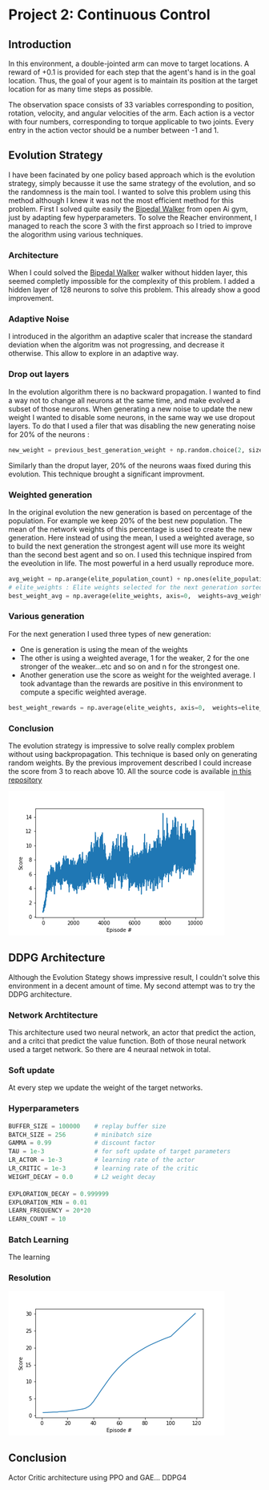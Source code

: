 # Project 2: Continuous Control

## Introduction

In this environment, a double-jointed arm can move to target locations. A reward of +0.1 is provided for each step that the agent's hand is in the goal location. Thus, the goal of your agent is to maintain its position at the target location for as many time steps as possible.

The observation space consists of 33 variables corresponding to position, rotation, velocity, and angular velocities of the arm. Each action is a vector with four numbers, corresponding to torque applicable to two joints. Every entry in the action vector should be a number between -1 and 1.


## Evolution Strategy

I have been facinated by one policy based approach which is the evolution strategy, simply becausse it use the same strategy of the evolution, and so the randomness is the main tool. I wanted to solve this problem using this method although I knew it was not the most efficient method for this problem. First I solved quite easily the [Bipedal Walker](https://gym.openai.com/envs/BipedalWalker-v2/) from open Ai gym, just by adapting few hyperparameters. 
To solve the Reacher environment, I managed to reach the score 3 with the first approach so I tried to improve the alogorithm using various techniques.

### Architecture
When I could solved the [Bipedal Walker](https://gym.openai.com/envs/BipedalWalker-v2/) walker without hidden layer, this seemed completly impossible for the complexity of this problem. I added a hidden layer of 128 neurons to solve this problem. This already show a good improvement.

### Adaptive Noise
I introduced in the algorithm an adaptive scaler that increase the standard deviation when the algoritm was not progressing, and decrease it otherwise. This allow to explore in an adaptive way. 

### Drop out layers
In the evolution algorithm there is no backward propagation. I wanted to find a way not to change all neurons at the same time, and make evolved a subset of those neurons. When generating a new noise to update the new weight I wanted to disable some neurons, in the same way we use dropout layers. To do that I used a filer that was disabling the new generating noise for 20% of the neurons : 
```python
new_weight = previous_best_generation_weight + np.random.choice(2, size=weight_count, p=[0.2, 0.8]) * noise_for_the_next_generation
```
Similarly than the droput layer, 20% of the neurons waas fixed during this evolution. This technique brought a significant improvment. 

### Weighted generation 
In the original evolution the new generation is based on percentage of the population. For example we keep 20% of the best new population. The mean of the network weights of this percentage is used to create the new generation.
Here instead of using the mean, I used a weighted average, so to build the next generation the strongest agent will use more its weight than the second best agent and so on. I used this technique inspired from the eveolution in life. The most powerful in a herd usually reproduce more. 

```python
avg_weight = np.arange(elite_population_count) + np.ones(elite_population_count)
# elite_weights : Elite weights selected for the next generation sorted from weaker to stronger
best_weight_avg = np.average(elite_weights, axis=0,  weights=avg_weight)
```

### Various generation
For the next generation I used three types of new generation: 
- One is generation is using the mean of the weights
- The other is using a weighted average, 1 for the weaker, 2 for the one stronger of the weaker...etc and so on and n for the strongest one.
- Another generation use the score as weight for the weighted average. I took advantage than the rewards are positive in this environment to compute a specific weighted average. 
```python
best_weight_rewards = np.average(elite_weights, axis=0,  weights=elite_rewards)
```

### Conclusion
The evolution strategy is impressive to solve really complex problem without using backpropagation. This technique is based only on generating random weights. By the previous improvement described I could increase the score from 3 to reach above 10.
All the source code is available [in this repository](https://github.com/Vinssou/ReacherEvolution)

![Progress](evolution_progresss01.png)

## DDPG Architecture
Although the Evolution Stategy shows impressive result, I couldn't solve this environment in a decent amount of time. My second attempt was to try the DDPG architecture. 

### Network Archtitecture
This architecture used two neural network, an actor that predict the action, and a critci that predict the value function.  Both of those neural network used a target network. So there are 4 neuraal netwok in total.

### Soft update
At every step we update the weight of the target networks.

### Hyperparameters

```python
BUFFER_SIZE = 100000    # replay buffer size
BATCH_SIZE = 256        # minibatch size
GAMMA = 0.99            # discount factor
TAU = 1e-3              # for soft update of target parameters
LR_ACTOR = 1e-3         # learning rate of the actor 
LR_CRITIC = 1e-3        # learning rate of the critic
WEIGHT_DECAY = 0.0      # L2 weight decay

EXPLORATION_DECAY = 0.999999
EXPLORATION_MIN = 0.01
LEARN_FREQUENCY = 20*20
LEARN_COUNT = 10
```

### Batch Learning
The learning 

### Resolution
![Progress](ddpg_solved.png)

## Conclusion
Actor Critic architecture using PPO and GAE... DDPG4 
